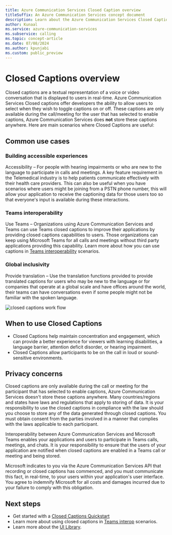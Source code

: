 ```yaml
---
title: Azure Communication Services Closed Caption overview
titleSuffix: An Azure Communication Services concept document
description: Learn about the Azure Communication Services Closed Captions.
author: Kunaal
ms.service: azure-communication-services
ms.subservice: calling
ms.topic: concept-article
ms.date: 07/08/2024
ms.author: kpunjabi
ms.custom: public_preview
---
```


# Closed Captions overview

Closed captions are a textual representation of a voice or video conversation that is displayed to users in real-time. Azure Communication Services Closed captions offer developers the ability to allow users to select when they wish to toggle captions on or off. These captions are only available during the call/meeting for the user that has selected to enable captions, Azure Communication Services does **not** store these captions anywhere. Here are main scenarios where Closed Captions are useful:

## Common use cases

### Building accessible experiences
Accessibility – For people with hearing impairments or who are new to the language to participate in calls and meetings. A key feature requirement in the Telemedical industry is to help patients communicate effectively with their health care providers. This can also be useful when you have scenarios where users might be joining from a PSTN phone number, this will allow your application to receive the captioning data for those users too so that everyone's input is available during these interactions.

### Teams interoperability 
Use Teams – Organizations using Azure Communication Services and Teams can use Teams closed captions to improve their applications by providing closed captions capabilities to users. Those organizations can keep using Microsoft Teams for all calls and meetings without third party applications providing this capability. Learn more about how you can use captions in [Teams interoperability](../interop/enable-closed-captions.md) scenarios.

### Global inclusivity 
Provide translation – Use the translation functions provided to provide translated captions for users who may be new to the language or for companies that operate at a global scale and have offices around the world, their teams can have conversations even if some people might not be familiar with the spoken language.

![closed captions work flow](../media/call-closed-caption.png)

## When to use Closed Captions

- Closed Captions help maintain concentration and engagement, which can provide a better experience for viewers with learning disabilities, a language barrier, attention deficit disorder, or hearing impairment. 
- Closed Captions allow participants to be on the call in loud or sound-sensitive environments.

## Privacy concerns

Closed captions are only available during the call or meeting for the participant that has selected to enable captions, Azure Communication Services doesn't store these captions anywhere. Many countries/regions and states have laws and regulations that apply to storing of data. It is your responsibility to use the closed captions in compliance with the law should you choose to store any of the data generated through closed captions. You must obtain consent from the parties involved in a manner that complies with the laws applicable to each participant. 
 
Interoperability between Azure Communication Services and Microsoft Teams enables your applications and users to participate in Teams calls, meetings, and chats. It is your responsibility to ensure that the users of your application are notified when closed captions are enabled in a Teams call or meeting and being stored.
 
Microsoft indicates to you via the Azure Communication Services API that recording or closed captions has commenced, and you must communicate this fact, in real-time, to your users within your application's user interface. You agree to indemnify Microsoft for all costs and damages incurred due to your failure to comply with this obligation.


## Next steps

- Get started with a [Closed Captions Quickstart](../../quickstarts/voice-video-calling/get-started-with-closed-captions.md)
- Learn more about using closed captions in [Teams interop](../interop/enable-closed-captions.md) scenarios.
- Learn more about the [UI Library](../ui-library/ui-library-overview.md).
